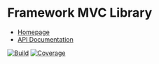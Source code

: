 # Framework MVC Library

- [Homepage](https://the-framework.gitlab.io/libraries/mvc.html)
- [API Documentation](https://the-framework.gitlab.io/libraries/mvc/docs/)

[![Build](https://gitlab.com/the-framework/libraries/mvc/badges/master/build.svg)](https://gitlab.com/the-framework/libraries/mvc/-/jobs)
[![Coverage](https://gitlab.com/the-framework/libraries/mvc/badges/master/coverage.svg?job=test:php7.3)](https://the-framework.gitlab.io/libraries/mvc/coverage/)
